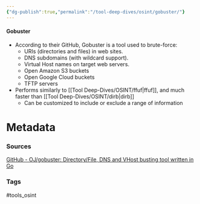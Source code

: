 ```yaml
---
{"dg-publish":true,"permalink":"/tool-deep-dives/osint/gobuster/"}
---
```


#### Gobuster
- According to their GitHub, Gobuster is a tool used to brute-force:
	- URIs (directories and files) in web sites.
	- DNS subdomains (with wildcard support).
	- Virtual Host names on target web servers.
	- Open Amazon S3 buckets
	- Open Google Cloud buckets
	- TFTP servers
- Performs similarly to [[Tool Deep-Dives/OSINT/ffuf\|ffuf]], and much faster than [[Tool Deep-Dives/OSINT/dirb\|dirb]]
	- Can be customized to include or exclude a range of information






# Metadata

### Sources
[GitHub - OJ/gobuster: Directory/File, DNS and VHost busting tool written in Go](https://github.com/OJ/gobuster)
### Tags
#tools_osint 